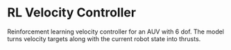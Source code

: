 # RL Velocity Controller

Reinforcement learning velocity controller for an AUV with 6 dof. The model turns velocity targets along with the current robot state into thrusts.
